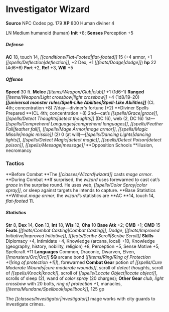 ﻿---
cssclass: [monsters]
title1: Investigator Wizard
title2: Investigator Wizard
CR: 3
sources:
- name: NPC Codex
  page: 179
  link: http://paizo.com/products/btpy8v3a?Pathfinder-Roleplaying-Game-NPC-Codex
XP: 800
race: Human
classes:
- diviner 4
alignment: LN
size: Medium
type: humanoid
subtypes:
- human
initiative:
  bonus: 8
AC:
  AC: 18
  touch: 14
  flat_footed: 15
  components:
    armor: 4
    deflection: 1
    dex: 2
    dodge: 1
HP:
  HP: 22
  long: 4d6+6
saves:
  fort: 2
  ref: 3
  will: 5
speeds:
  base: 30
attacks:
  melee:
  - - text: club +1 (1d6-1)
      entries:
      - - damage: 1d6-1
      attack: club
      bonus:
      - 1
  ranged:
  - - text: light crossbow +4 (1d8/19-20)
      entries:
      - - damage: 1d8
          crit_range: 19-20
      attack: light crossbow
      bonus:
      - 4
spell_like_abilities:
  entries:
  - name: diviner's fortune
    source: default
    freq: 7/day
    other: '+2'
  sources:
  - name: default
    CL: 4
    concentration: 8
spells:
  entries:
  - name: cat's grace
    source: Diviner
    level: 2
  - name: detect thoughts
    source: Diviner
    level: 2
    DC: 16
  - name: web
    source: Diviner
    level: 2
    count: 2
    DC: 16
  - name: comprehend languages
    source: Diviner
    level: 1
  - name: feather fall
    source: Diviner
    level: 1
  - name: mage armor
    source: Diviner
    level: 1
  - name: magic missile
    source: Diviner
    level: 1
    count: 2
  - name: dancing lights
    source: Diviner
    level: 0
  - name: detect magic
    source: Diviner
    level: 0
  - name: detect poison
    source: Diviner
    level: 0
  - name: message
    source: Diviner
    level: 0
  sources:
  - name: Diviner
    type: prepared
    CL: 4
    concentration: 8
    slots:
      0: at-will
    opposition_schools:
    - illusion
    - necromancy
tactics:
  Before Combat: The wizard casts mage armor.
  During Combat: If surprised, the wizard uses forewarned to cast cat's grace in the
    surprise round. He uses web, color spray, or sleep against targets he intends
    to capture.
  Base Statistics: Without mage armor, the wizard's statistics are AC 14, touch 14,
    flat-footed 11.
ability_scores:
  STR: 8
  DEX: 14
  CON: 13
  INT: 18
  WIS: 12
  CHA: 10
BAB: 2
CMB: 1
CMD: 15
feats:
- name: Combat Casting
- name: Dodge
- name: Improved Initiative
- name: Scribe Scroll
skills:
  Diplomacy: 4
  Intimidate: 4
  Knowledge (arcana): 10
  Knowledge (local): 10
  Knowledge (geography): 8
  Knowledge (history): 8
  Knowledge (nobility): 8
  Knowledge (religion): 8
  Perception: 5
  Sense Motive: 5
  Spellcraft: 11
languages:
- Common
- Draconic
- Dwarven
- Elven
- Orc
special_qualities:
- arcane bond (ring of protection +1)
- forewarned
gear:
  combat:
  - potion of cure moderate wounds
  - scroll of detect thoughts
  - scroll of knock
  - scroll of locate object
  - scrolls of sleep (2)
  - wand of color spray (20 charges)
  other:
  - club
  - light crossbow with 20 bolts
  - ring of protection +1
  - manacles
  - spellbook
  - 125 gp
desc_long: The investigator mage works with city guards to investigate crimes.

---

# Investigator Wizard

**Source** NPC Codex pg. 179
**XP** 800
Human diviner 4

LN Medium humanoid (human)
**Init** +8; **Senses** Perception +5

##### Defense

**AC** 18, touch 14, _[[conditions/Flat-Footed|flat-footed]]_ 15 (+4 armor, +1 _[[spells/Deflection|deflection]]_, +2 Dex, +1 _[[feats/Dodge|dodge]]_)
**hp** 22 (4d6+6)
**Fort** +2, **Ref** +3, **Will** +5

##### Offense
**Speed** 30 ft.
**Melee** _[[items/Weapon/Club|club]]_ +1 (1d6–1)
**Ranged** _[[items/Weapon/Light crossbow|light crossbow]]_ +4 (1d8/19–20)
**_[[universal monster rules/Spell-Like Abilities|Spell-Like Abilities]]_** (CL 4th; concentration +8)
7/day—diviner's fortune (+2)
**Diviner Spells Prepared **(CL 4th; concentration +8)
2nd—cat’s _[[spells/Grace|grace]]_, _[[spells/Detect Thoughts|detect thoughts]]_ (DC 16), web (2, DC 16)
1st—_[[spells/Comprehend Languages|comprehend languages]]_, _[[spells/Feather Fall|feather fall]]_, _[[spells/Mage Armor|mage armor]]_, _[[spells/Magic Missile|magic missile]]_ (2)
0 (at will)—_[[spells/Dancing Lights|dancing lights]]_, _[[spells/Detect Magic|detect magic]]_, _[[spells/Detect Poison|detect poison]]_, _[[spells/Message|message]]_
**Opposition Schools **illusion, necromancy

### Tactics

**Before Combat **The _[[classes/Wizard|wizard]]_ casts _mage armor_.
**During Combat **If surprised, the _wizard_ uses forewarned to cast cat’s _grace_ in the surprise round. He uses web, _[[spells/Color Spray|color spray]]_, or sleep against targets he intends to capture.
**Base Statistics **Without _mage armor_, the _wizard_’s statistics are **AC **14, touch 14, _flat-footed_ 11.

##### Statistics
**Str** 8, **Dex** 14, **Con** 13, **Int** 18, **Wis** 12, **Cha** 10
**Base Atk** +2; **CMB** +1; **CMD** 15
**Feats** _[[feats/Combat Casting|Combat Casting]]_, _Dodge_, _[[feats/Improved Initiative|Improved Initiative]]_, _[[feats/Scribe Scroll|Scribe Scroll]]_
**Skills** Diplomacy +4, Intimidate +4, Knowledge (arcana, local) +10, Knowledge (geography, history, nobility, religion) +8, Perception +5, Sense Motive +5, Spellcraft +11
**Languages** Common, Draconic, Dwarven, Elven, _[[monsters/Orc|Orc]]_
**SQ** arcane bond (_[[items/Ring/Ring of Protection +1|ring of protection +1]]_), forewarned
**Combat Gear** potion of _[[spells/Cure Moderate Wounds|cure moderate wounds]]_, scroll of _detect thoughts_, scroll of _[[spells/Knock|knock]]_, scroll of _[[spells/Locate Object|locate object]]_, scrolls of sleep (2), wand of _color spray_ (20 charges); **Other Gear** _club_, _light crossbow_ with 20 bolts, _ring of protection +1_, manacles, _[[items/Mundane/Spellbook|spellbook]]_, 125 gp

The _[[classes/Investigator|investigator]]_ mage works with city guards to investigate crimes.